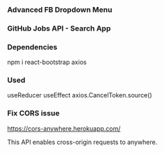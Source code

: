 ### Advanced FB Dropdown Menu

### GitHub Jobs API - Search App

### Dependencies

npm i react-bootstrap axios

### Used

useReducer
useEffect
axios.CancelToken.source()

### Fix CORS issue

https://cors-anywhere.herokuapp.com/

This API enables cross-origin requests to anywhere.
